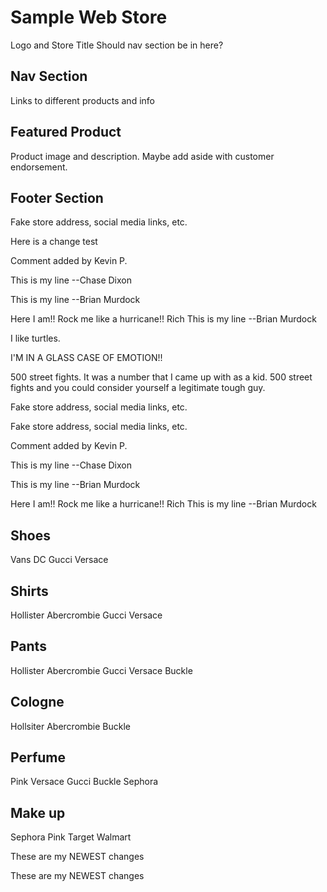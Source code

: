 # Sample Web Store
Logo and Store Title
Should nav section be in here?
## Nav Section
Links to different products and info
## Featured Product
Product image and description. Maybe add aside with customer endorsement.
## Footer Section

Fake store address, social media links, etc.

Here is a change test

Comment added  by Kevin P.



This is my line --Chase Dixon

This is my line --Brian Murdock


Here I am!! Rock me like a hurricane!!  Rich
This is my line --Brian Murdock

I like turtles.

I'M IN A GLASS CASE OF EMOTION!!

500 street fights.  It was a number that I came up with as a kid.  500 street fights and you could consider yourself a legitimate tough guy.

Fake store address, social media links, etc.

Fake store address, social media links, etc.


Comment added  by Kevin P.

This is my line --Chase Dixon

This is my line --Brian Murdock

Here I am!! Rock me like a hurricane!!  Rich
This is my line --Brian Murdock

## Shoes
Vans
DC
Gucci
Versace

## Shirts
Hollister
Abercrombie
Gucci
Versace

## Pants
Hollister
Abercrombie
Gucci
Versace
Buckle

## Cologne
Hollsiter
Abercrombie
Buckle

## Perfume
Pink
Versace
Gucci
Buckle
Sephora

## Make up
Sephora
Pink
Target
Walmart


These are my NEWEST changes


These are my NEWEST changes


